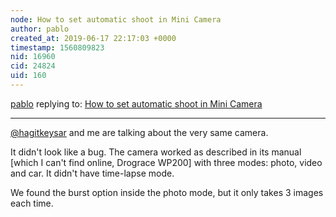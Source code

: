 ```yaml
---
node: How to set automatic shoot in Mini Camera
author: pablo
created_at: 2019-06-17 22:17:03 +0000
timestamp: 1560809823
nid: 16960
cid: 24824
uid: 160
---
```




[pablo](../profile/pablo) replying to: [How to set automatic shoot in Mini Camera](../notes/severin/08-19-2018/how-to-set-automatic-shoot-in-mini-camera)

----
[@hagitkeysar](/profile/hagitkeysar) and me are talking about the very same camera. 

It didn't look like a bug. The camera worked as described in its manual [which I can't find online, Drograce WP200] with three modes: photo, video and car. It didn't have time-lapse mode.

We found the burst option inside the photo mode, but it only takes 3 images each time.